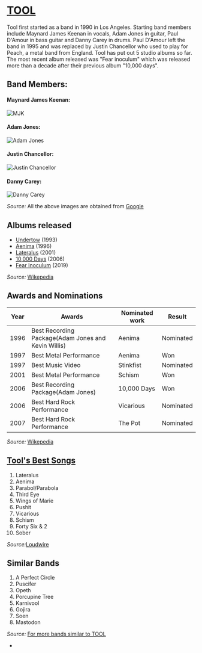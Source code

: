 

# [TOOL](https://toolband.com/)
Tool first started as a band in 1990 in Los Angeles. Starting band members include Maynard James Keenan in vocals, Adam Jones in guitar, Paul D'Amour in bass guitar and Danny Carey in drums. Paul D'Amour left the band in 1995 and was replaced by Justin Chancellor who used to play for Peach, a metal band from England. Tool has put out 5 studio albums so far. The most recent album released was "Fear inoculum" which was released more than a decade after their previous album "10,000 days".

## Band Members:
#### Maynard James Keenan:
![MJK](https://cdn.mos.cms.futurecdn.net/Gp9r5KWxcjEkmLBk8e76GZ.jpg)

#### Adam Jones:
![Adam Jones](https://www.revolvermag.com/sites/default/files/styles/image_750_x_420/public/media/images/article/gettyimages-544572067.jpg?itok=0LI9P6h7&timestamp=1525273571)

#### Justin Chancellor:
![Justin Chancellor](https://tonedeaf.thebrag.com/wp-content/uploads/2019/09/skin-768x435.jpg)

#### Danny Carey:
![Danny Carey](https://metalheadzone.com/wp-content/uploads/2020/01/danny-carey.jpg)

*Source:*  All the above images are obtained from [Google](Google.com)

## Albums released
- [Undertow](https://en.wikipedia.org/wiki/Undertow_(Tool_album)) (1993)
- [Aenima](https://en.wikipedia.org/wiki/%C3%86nima) (1996)
- [Lateralus](https://en.wikipedia.org/wiki/Lateralus) (2001)
- [10,000 Days](https://en.wikipedia.org/wiki/10,000_Days_(Tool_album)) (2006)
- [Fear Inoculum](https://en.wikipedia.org/wiki/Fear_Inoculum) (2019)

*Source:* [Wikepedia](https://en.wikipedia.org/wiki/Tool_(band))

## Awards and Nominations
|Year|Awards|Nominated work|Result|
|----|----|----|----|
|1996|Best Recording Package(Adam Jones and Kevin Willis)|Aenima|Nominated|
|1997|Best Metal Performance|Aenima|Won|
|1997|Best Music Video|Stinkfist|Nominated|
|2001|Best Metal Performance|Schism|Won|
|2006|Best Recording Package(Adam Jones)|10,000 Days|Won|
|2006|Best Hard Rock Performance|Vicarious|Nominated|
|2007|Best Hard Rock Performance|The Pot|Nominated|

*Source:* [Wikepedia](https://en.wikipedia.org/wiki/Tool_(band))

## [Tool's Best Songs](https://loudwire.com/best-tool-songs/)
1. Lateralus
1. Aenima
1. Parabol/Parabola
1. Third Eye
1. Wings of Marie
1. Pushit
1. Vicarious
1. Schism
1. Forty Six & 2
1. Sober

*Source:*[Loudwire](https://loudwire.com/best-tool-songs/)

## Similar Bands
1. A Perfect Circle
1. Puscifer
1. Opeth
1. Porcupine Tree
1. Karnivool
1. Gojira
1. Soen
1. Mastodon

*Source:* [For more bands similar to TOOL](https://www.last.fm/music/Tool/+similar)


- 

